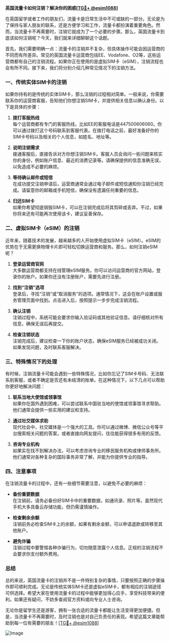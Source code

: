 **英国流量卡如何注销？解决你的困惑[[TG💪+ @esim1088](https://t.me/s/esim1088)]**

在英国留学或者工作的朋友们，流量卡是日常生活中不可或缺的一部分。无论是为了保持与家人朋友的联系，还是方便学习和工作，流量卡都扮演着重要角色。然而，当流量卡不再需要时，注销它就成为了一个必要的步骤。那么，英国流量卡到底该如何注销呢？今天，我们就来详细聊聊这个话题。

首先，我们需要明确一点：流量卡的注销并不复杂，但具体操作可能会因运营商的不同而有所差异。常见的英国流量卡运营商包括EE、Vodafone、O2等，这些运营商都有自己的注销流程。如果你正在使用的是虚拟SIM卡（eSIM），注销流程也会有所不同。接下来，我们将分别介绍几种常见情况下的注销方法。

### 一、传统实体SIM卡的注销

如果你持有的是传统的实体SIM卡，那么注销的过程相对简单。一般来说，你需要联系你的运营商客服，告知他们你想注销SIM卡，并提供相关信息以确认身份。以下是具体的步骤：

1. **拨打客服热线**  
   每个运营商都有专门的客服热线，比如EE的客服电话是447500606060。你可以通过拨打这个号码联系到客服代表。在拨打电话之前，最好准备好你的SIM卡号码以及相关的个人信息，如姓名、地址等。

2. **说明注销需求**  
   接通客服后，直接告诉对方你想注销SIM卡。客服人员会询问一些问题来核实你的身份，例如账户信息、最近的消费记录等。请确保提供的信息准确无误，以免造成不必要的麻烦。

3. **等待确认邮件或短信**  
   在成功提交注销申请后，运营商通常会通过电子邮件或短信通知你注销已经完成。请留意你的邮箱或手机短信，确保没有遗漏任何重要的信息。

4. **归还SIM卡**  
   如果你希望彻底销毁SIM卡，可以在注销完成后将其剪碎或丢弃。不过，如果你将来还有可能再次使用该卡，建议妥善保存。

### 二、虚拟SIM卡（eSIM）的注销

近年来，随着技术的发展，越来越多的人开始使用虚拟SIM卡（eSIM）。eSIM的优势在于无需更换物理卡片即可轻松切换运营商和服务。那么，如何注销eSIM呢？

1. **登录运营商官网**  
   大多数运营商都支持在线管理eSIM服务。你可以访问运营商的官方网站，登录你的账户。如果你还没有注册账户，需要先进行注册。

2. **找到“注销”选项**  
   登录后，寻找“注销”或“取消服务”的选项。通常情况下，这会在账户设置或服务管理页面中找到。点击进入后，按照提示一步步完成注销流程。

3. **确认注销**  
   注销过程中，系统可能会要求你输入验证码或其他验证信息。请仔细核对所有信息，确保无误后再提交。

4. **检查注销状态**  
   注销完成后，建议检查一下你的账户状态，确保eSIM服务已经被成功关闭。如果发现问题，及时联系客服解决。

### 三、特殊情况下的处理

有时候，注销流量卡可能会遇到一些特殊情况，比如你忘记了SIM卡号码、无法联系到客服，或者不确定是否还有未结清的账单。在这种情况下，以下几点可以帮助你更好地解决问题：

1. **联系当地大使馆或领事馆**  
   如果你在国外遇到困难，可以尝试联系中国驻当地的使馆或领事馆寻求帮助。他们通常会提供一些实用的建议和支持。

2. **通过社交媒体求助**  
   现代社会中，社交媒体是一个强大的工具。你可以通过微博、微信公众号等平台搜索相关问题的答案，或者直接向网友提问，往往能获得很多有用的反馈。

3. **咨询专业机构**  
   如果实在找不到解决办法，可以考虑咨询专业的移民服务机构或律师事务所。他们通常对各种复杂的国际事务非常了解，并能为你提供专业的指导。

### 四、注意事项

在注销流量卡的过程中，还有一些细节需要注意，以避免不必要的麻烦：

- **备份重要数据**  
  在注销前，请务必备份好SIM卡中的重要数据，如通讯录、照片等。虽然现代手机大多具备云存储功能，但仍需谨慎操作。

- **检查剩余余额**  
  注销前务必检查SIM卡上的余额，如果有剩余金额，可以申请退款或转移至其他账户。

- **避免诈骗**  
  注销过程中要警惕各种诈骗行为，切勿随意泄露个人信息。正规的注销流程不会要求你支付额外费用。

### 总结

总的来说，英国流量卡的注销并不是一件特别复杂的事情，只要按照正确的步骤操作即可顺利完成。无论是传统实体SIM卡还是虚拟eSIM卡，都有相应的注销途径可供选择。希望大家在使用流量卡的过程中能够更加得心应手，享受科技带来的便利。如果还有疑问，不妨多查阅官方资料或向专业人士咨询。

无论你是留学生还是游客，拥有一张合适的流量卡都能让生活变得更加便捷。但是，当流量卡不再需要时，及时注销也是对自己负责任的表现。希望这篇文章能帮助到每一位有需要的朋友！[[TG💪+ @esim1088](https://t.me/s/esim1088)]  

![Image](https://i.postimg.cc/4NQfJmqS/Snipaste-2025-05-13-00-14-12.png)